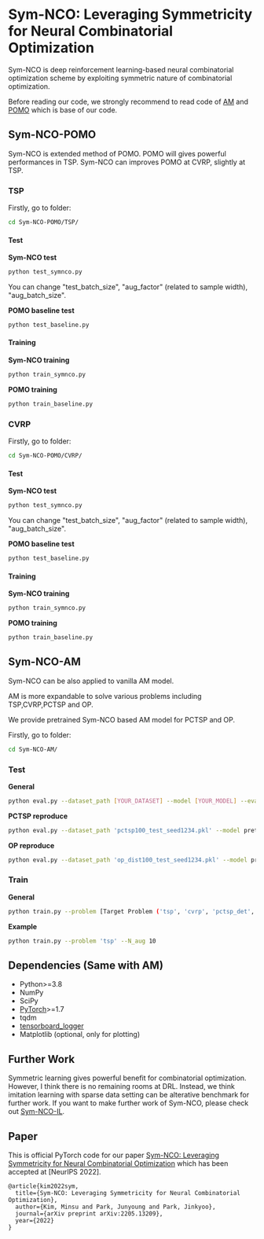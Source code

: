 # Sym-NCO: Leveraging Symmetricity for Neural Combinatorial Optimization 

Sym-NCO is deep reinforcement learning-based neural combinatorial optimization scheme by exploiting symmetric nature of combinatorial optimization. 

Before reading our code, we strongly recommend to read code of [AM](https://github.com/wouterkool/attention-learn-to-route) and [POMO](https://github.com/yd-kwon/POMO/tree/master/NEW_py_ver) which is base of our code. 


## Sym-NCO-POMO

Sym-NCO is extended method of POMO. POMO will gives powerful performances in TSP. Sym-NCO can improves POMO at CVRP, slightly at TSP. 

### TSP

Firstly, go to folder:
```bash
cd Sym-NCO-POMO/TSP/
```

#### Test




**Sym-NCO test**
```bash
python test_symnco.py
```

You can change "test_batch_size", "aug_factor" (related to sample width), "aug_batch_size". 

**POMO baseline test**
```bash
python test_baseline.py
```


#### Training

**Sym-NCO training**
```bash
python train_symnco.py
```

**POMO training**
```bash
python train_baseline.py
```

### CVRP

Firstly, go to folder:
```bash
cd Sym-NCO-POMO/CVRP/
```

#### Test




**Sym-NCO test**
```bash
python test_symnco.py
```

You can change "test_batch_size", "aug_factor" (related to sample width), "aug_batch_size". 

**POMO baseline test**
```bash
python test_baseline.py
```


#### Training

**Sym-NCO training**
```bash
python train_symnco.py
```

**POMO training**
```bash
python train_baseline.py
```

## Sym-NCO-AM

Sym-NCO can be also applied to vanilla AM model. 

AM is more expandable to solve various problems including TSP,CVRP,PCTSP and OP.

We provide pretrained Sym-NCO based AM model for PCTSP and OP. 


Firstly, go to folder:
```bash
cd Sym-NCO-AM/
```

### Test

**General**
```bash
python eval.py --dataset_path [YOUR_DATASET] --model [YOUR_MODEL] --eval_batch_size [YOUR BATCH SIZE] -- augment [SAMPLE WIDTH]
```

**PCTSP reproduce**
```bash
python eval.py --dataset_path 'pctsp100_test_seed1234.pkl' --model pretrained_model/pctsp_100/epoch-99.pt 
```

**OP reproduce**
```bash
python eval.py --dataset_path 'op_dist100_test_seed1234.pkl' --model pretrained_model/op_100/epoch-99.pt 
```

### Train

**General**
```bash
python train.py --problem [Target Problem ('tsp', 'cvrp', 'pctsp_det', 'op')] --N_aug [L: problem symmetric width]
```

**Example**

```bash
python train.py --problem 'tsp' --N_aug 10 
```

## Dependencies (Same with AM)

* Python>=3.8
* NumPy
* SciPy
* [PyTorch](http://pytorch.org/)>=1.7
* tqdm
* [tensorboard_logger](https://github.com/TeamHG-Memex/tensorboard_logger)
* Matplotlib (optional, only for plotting)


## Further Work

Symmetric learning gives powerful benefit for combinatorial optimization. However, I think there is no remaining rooms at DRL. Instead, we think imitation learning with sparse data setting can be alterative benchmark for further work. 
If you want to make further work of Sym-NCO, please check out [Sym-NCO-IL](https://github.com/alstn12088/Sym-NCO-IL). 



## Paper
This is official PyTorch code for our paper [Sym-NCO: Leveraging Symmetricity for Neural Combinatorial Optimization](https://openreview.net/forum?id=kHrE2vi5Rvs) which has been accepted at [NeurIPS 2022].

```
@article{kim2022sym,
  title={Sym-NCO: Leveraging Symmetricity for Neural Combinatorial Optimization},
  author={Kim, Minsu and Park, Junyoung and Park, Jinkyoo},
  journal={arXiv preprint arXiv:2205.13209},
  year={2022}
}
```

